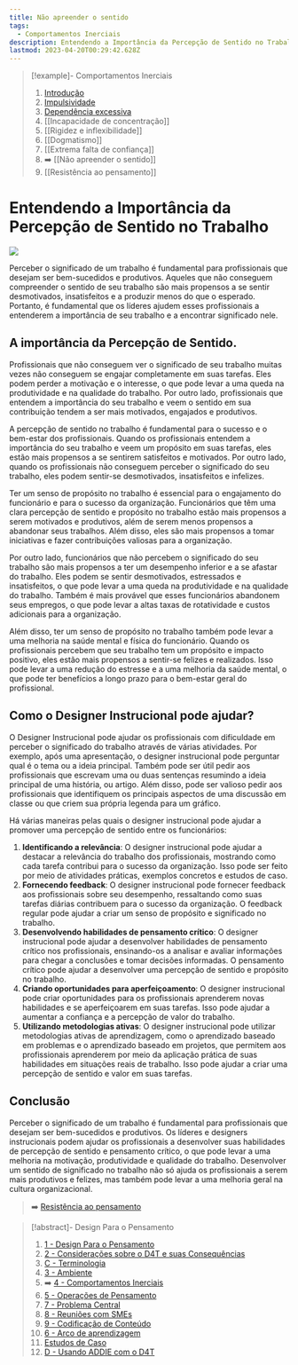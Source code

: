 ```yaml
---
title: Não apreender o sentido
tags:
  - Comportamentos Inerciais
description: Entendendo a Importância da Percepção de Sentido no Trabalho no Design Instrucional
lastmod: 2023-04-20T00:29:42.628Z
---
```


>[!example]- Comportamentos Inerciais
>
>1. [Introdução](4%20-%20Comportamentos%20Inerciais.md)
>2. [Impulsividade](Impulsividade.md)
>3. [Dependência excessiva](Dependência%20excessiva.md)
>4. [[Incapacidade de concentração]]
>5. [[Rigidez e inflexibilidade]]
>6. [[Dogmatismo]]
>7. [[Extrema falta de confiança]]
>8. ➡️ [[Não apreender o sentido]]
>9. [[Resistência ao pensamento]]

# Entendendo a Importância da Percepção de Sentido no Trabalho

![](inertial-behaviors-meaning.jpg)

Perceber o significado de um trabalho é fundamental para profissionais que desejam ser bem-sucedidos e produtivos. Aqueles que não conseguem compreender o sentido de seu trabalho são mais propensos a se sentir desmotivados, insatisfeitos e a produzir menos do que o esperado. Portanto, é fundamental que os líderes ajudem esses profissionais a entenderem a importância de seu trabalho e a encontrar significado nele.

## A importância da Percepção de Sentido.

Profissionais que não conseguem ver o significado de seu trabalho muitas vezes não conseguem se engajar completamente em suas tarefas. Eles podem perder a motivação e o interesse, o que pode levar a uma queda na produtividade e na qualidade do trabalho. Por outro lado, profissionais que entendem a importância do seu trabalho e veem o sentido em sua contribuição tendem a ser mais motivados, engajados e produtivos.

A percepção de sentido no trabalho é fundamental para o sucesso e o bem-estar dos profissionais. Quando os profissionais entendem a importância do seu trabalho e veem um propósito em suas tarefas, eles estão mais propensos a se sentirem satisfeitos e motivados. Por outro lado, quando os profissionais não conseguem perceber o significado do seu trabalho, eles podem sentir-se desmotivados, insatisfeitos e infelizes.

Ter um senso de propósito no trabalho é essencial para o engajamento do funcionário e para o sucesso da organização. Funcionários que têm uma clara percepção de sentido e propósito no trabalho estão mais propensos a serem motivados e produtivos, além de serem menos propensos a abandonar seus trabalhos. Além disso, eles são mais propensos a tomar iniciativas e fazer contribuições valiosas para a organização.

Por outro lado, funcionários que não percebem o significado do seu trabalho são mais propensos a ter um desempenho inferior e a se afastar do trabalho. Eles podem se sentir desmotivados, estressados e insatisfeitos, o que pode levar a uma queda na produtividade e na qualidade do trabalho. Também é mais provável que esses funcionários abandonem seus empregos, o que pode levar a altas taxas de rotatividade e custos adicionais para a organização.

Além disso, ter um senso de propósito no trabalho também pode levar a uma melhoria na saúde mental e física do funcionário. Quando os profissionais percebem que seu trabalho tem um propósito e impacto positivo, eles estão mais propensos a sentir-se felizes e realizados. Isso pode levar a uma redução do estresse e a uma melhoria da saúde mental, o que pode ter benefícios a longo prazo para o bem-estar geral do profissional.

## Como o Designer Instrucional pode ajudar?

O Designer Instrucional pode ajudar os profissionais com dificuldade em perceber o significado do trabalho através de várias atividades. Por exemplo, após uma apresentação, o designer instrucional pode perguntar qual é o tema ou a ideia principal. Também pode ser útil pedir aos profissionais que escrevam uma ou duas sentenças resumindo a ideia principal de uma história, ou artigo. Além disso, pode ser valioso pedir aos profissionais que identifiquem os principais aspectos de uma discussão em classe ou que criem sua própria legenda para um gráfico.

Há várias maneiras pelas quais o designer instrucional pode ajudar a promover uma percepção de sentido entre os funcionários:

1. **Identificando a relevância**: O designer instrucional pode ajudar a destacar a relevância do trabalho dos profissionais, mostrando como cada tarefa contribui para o sucesso da organização. Isso pode ser feito por meio de atividades práticas, exemplos concretos e estudos de caso.    
2. **Fornecendo feedback**: O designer instrucional pode fornecer feedback aos profissionais sobre seu desempenho, ressaltando como suas tarefas diárias contribuem para o sucesso da organização. O feedback regular pode ajudar a criar um senso de propósito e significado no trabalho.    
3. **Desenvolvendo habilidades de pensamento crítico**: O designer instrucional pode ajudar a desenvolver habilidades de pensamento crítico nos profissionais, ensinando-os a analisar e avaliar informações para chegar a conclusões e tomar decisões informadas. O pensamento crítico pode ajudar a desenvolver uma percepção de sentido e propósito no trabalho.    
4. **Criando oportunidades para aperfeiçoamento**: O designer instrucional pode criar oportunidades para os profissionais aprenderem novas habilidades e se aperfeiçoarem em suas tarefas. Isso pode ajudar a aumentar a confiança e a percepção de valor do trabalho.    
5. **Utilizando metodologias ativas**: O designer instrucional pode utilizar metodologias ativas de aprendizagem, como o aprendizado baseado em problemas e o aprendizado baseado em projetos, que permitem aos profissionais aprenderem por meio da aplicação prática de suas habilidades em situações reais de trabalho. Isso pode ajudar a criar uma percepção de sentido e valor em suas tarefas.

## Conclusão

Perceber o significado de um trabalho é fundamental para profissionais que desejam ser bem-sucedidos e produtivos. Os líderes e designers instrucionais podem ajudar os profissionais a desenvolver suas habilidades de percepção de sentido e pensamento crítico, o que pode levar a uma melhoria na motivação, produtividade e qualidade do trabalho. Desenvolver um sentido de significado no trabalho não só ajuda os profissionais a serem mais produtivos e felizes, mas também pode levar a uma melhoria geral na cultura organizacional.

> ➡️ [Resistência ao pensamento](Resistência%20ao%20pensamento.md)

>[!abstract]- Design Para o Pensamento
>
>1. [1 - Design Para o Pensamento](1%20-%20Design%20Para%20o%20Pensamento.md)
>2. [2 - Considerações sobre o D4T e suas Consequências](2%20-%20Considerações%20sobre%20o%20D4T%20e%20suas%20Consequências.md)
>3. [C - Terminologia](C%20-%20Terminologia.md)
>4. [3 - Ambiente](3%20-%20Ambiente.md)
>5. ➡️ [4 - Comportamentos Inerciais](4%20-%20Comportamentos%20Inerciais.md)
>6. [5 - Operações de Pensamento](5%20-%20Operações%20de%20Pensamento.md)
>5. [7 - Problema Central](7%20-%20Problema%20Central.md)
>6. [8 - Reuniões com SMEs](8%20-%20Reuniões%20com%20SMEs.md)
>7. [9 - Codificação de Conteúdo](9%20-%20Codificação%20de%20Conteúdo.md)
>8. [6 - Arco de aprendizagem](6%20-%20Arco%20de%20aprendizagem.md)
>9. [Estudos de Caso](Estudos%20de%20Caso.md)
>10. [D - Usando ADDIE com o D4T](D%20-%20Usando%20ADDIE%20com%20o%20D4T.md)